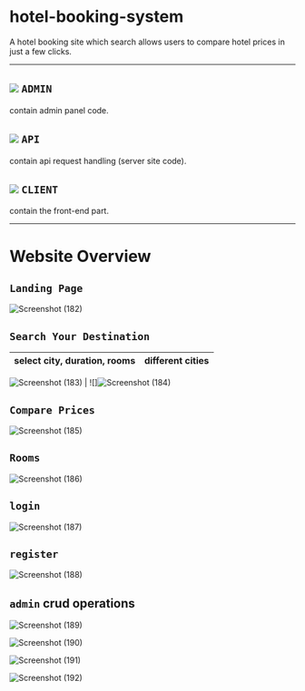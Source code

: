 # hotel-booking-system
A hotel booking site which search allows users to compare hotel prices in just a few clicks.




---
## ![](https://via.placeholder.com/15/f03c15/f03c15.png)   ``ADMIN ``
contain admin panel code.

## ![](https://via.placeholder.com/15/c5f015/c5f015.png) ``API ``
contain api request handling (server site code).

## ![](https://via.placeholder.com/15/1589F0/1589F0.png)  ``CLIENT``
contain the front-end part.

---
# Website Overview
## `Landing Page`
![Screenshot (182)](https://github.com/Shreejeshu/RedDoorz/assets/129499258/db6eb614-ba84-409f-ab8b-4d76c11926a8)



## `Search Your Destination`
  select city, duration, rooms         |  different cities
:-------------------------:|:-------------------------:

![Screenshot (183)](https://github.com/Shreejeshu/RedDoorz/assets/129499258/a8c9446f-1fda-450b-9959-b2b1d496c72c) | ![]![Screenshot (184)](https://github.com/Shreejeshu/RedDoorz/assets/129499258/250a6388-5a5c-4cc6-996a-aa43392006ed)

## `Compare Prices`
![Screenshot (185)](https://github.com/Shreejeshu/RedDoorz/assets/129499258/bded0688-6316-4918-81a4-c04f427e8768)
## `Rooms`
![Screenshot (186)](https://github.com/Shreejeshu/RedDoorz/assets/129499258/5cb8fd4c-a3c3-4e28-b12e-ff7f41dd0319)

## `login`
![Screenshot (187)](https://github.com/Shreejeshu/RedDoorz/assets/129499258/5304f91a-5047-4f8f-b0be-1d7419130a73)

## `register`

![Screenshot (188)](https://github.com/Shreejeshu/RedDoorz/assets/129499258/3a2cb3e7-8dd5-4015-8feb-8ee1281810b6)

## `admin` crud operations
![Screenshot (189)](https://github.com/Shreejeshu/RedDoorz/assets/129499258/352f6cc0-f190-46e8-8e76-a875d999eaa3)

![Screenshot (190)](https://github.com/Shreejeshu/RedDoorz/assets/129499258/49cf6c4e-adf8-4392-a16d-aa509e53dcc7)

![Screenshot (191)](https://github.com/Shreejeshu/RedDoorz/assets/129499258/726134f4-9acd-4b41-af36-2cbfe430862c)


![Screenshot (192)](https://github.com/Shreejeshu/RedDoorz/assets/129499258/b486bbaa-b5dd-4738-9747-13499250cfce)




